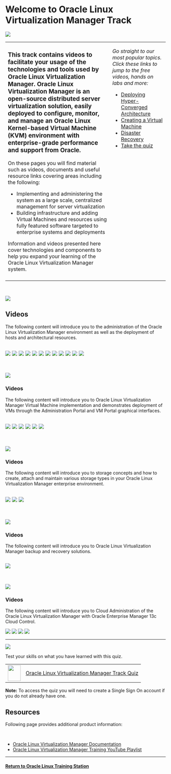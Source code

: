 
# Welcome to Oracle Linux Virtualization Manager Track

![](../common/images/OLVM-1200x200-banner.png)


<table width="1200">
<colgroup>
   <col width="900">
   <col width="300">
</colgroup>
   <tr>   
      <td>
	 <h3><b>This track contains videos to facilitate your usage of the technologies and tools used by Oracle Linux Virtualization Manager. Oracle Linux Virtualization Manager is an open-source distributed server virtualization solution, easily deployed to configure, monitor, and manage an Oracle Linux Kernel-based Virtual Machine (KVM) environment with enterprise-grade performance and support from Oracle.</b></h3>
	 <p>On these pages you will find material such as videos, documents and useful resource links covering areas including the following:</p>
    <ul>
       <li>Implementing and administering the system as a large scale, centralized management for server virtualization</li>
	    <li>Building infrastructure and adding Virtual Machines and resources using fully featured software targeted to enterprise systems and deployments</li>
     </ul>
	  <p>Information and videos presented here cover technologies and components to help you expand your learning of the Oracle Linux Virtualization Manager system.</p>
      </td>
      <td rowspan="2" valign="top"><p><i>Go straight to our most popular topics. Click these links to jump to the free videos, hands on labs and more:</i></p>
         <ul>
            <li><a href="#administration-and-deployment-videos">Deploying Hyper-Converged Architecture</a></li>
	         <li><a href="#managing-virtual-machines-videos">Creating a Virtual Machine</a></li>
            <li><a href="#backup-and-recovery-videos">Disaster Recovery</a></li>
            <li><a href="#olvm-quiz">Take the quiz</a></li>
         </ul>
      </td>
   </tr>
   <tr>   
      <td>  </td>
   </tr>
</table> 
<br>

<p><img id="olvm-admin" src="../common/images/OLVM-admin-section.png"></p>
<h2>Videos</h2>
<p>The following content will introduce you to the administration of the Oracle Linux Virtualization Manager environment as well as the deployment of hosts and architectural resources.</p>
   
[![](../common/images/users_groups_olvm_300.png)](https://youtu.be/oAfSLvIsUac)
[![](../common/images/roles_perms_olvm_300.png)](https://youtu.be/zjXX8EYIBzA)
[![](../common/images/add_kvm_host_olvm_300.png)](https://youtu.be/qMbUVnCbW7g)
[![](../common/images/create_vm_net_olvm_300.png)](https://youtu.be/RV6BSBOyjDU)
[![](../common/images/bu_rest_olvm_300.png)](https://youtu.be/j-BWLlD2yfI)
[![](../common/images/upgrade_olvm_300.png)](https://youtu.be/T07HSTrODRw)
[![](../common/images/config_vlans_olvm_300.png)](https://youtu.be/K-l7siJcDwI)
[![](../common/images/get_start_rest_olvm_300.png)](https://youtu.be/lk2kIUE-QU4)
[![](../common/images/bu_vms_api_olvm_300.png)](https://youtu.be/aLvNcNd5r50)
[![](../common/images/hyper_conv_arch_olvm_300.png)](https://youtu.be/FPHRC5mCxgQ)
[![](../common/images/migrate_olvm_kvm_300.png)](https://youtu.be/DqUi9dOInts)
[![](../common/images/migrate_from_ovirt_300.png)](https://youtu.be/Gs7qKGd4iTM)
<br>
---
<br>
<p><img id="olvm-vm" src="../common/images/OLVM-vm-section.png"></p>
<h3>Videos</h3>
<p>The following content will introduce you to Oracle Linux Virtualization Manager Virtual Machine implementation and demonstrates deployment of VMs through the Administration Portal and VM Portal graphical interfaces.</p>
   
[![](../common/images/create_vm_olvm_300.png)](https://youtu.be/clYVICSQ4MY)
[![](../common/images/create_temp_olvm_300.png)](https://youtu.be/QbJV0VfXpg8)
[![](../common/images/create_vm_from_temp_olvm_300.png)](https://youtu.be/WikfPdtbwEs)
[![](../common/images/export_vm_temp_olvm_300.png)](https://youtu.be/G-GfXxfCI-Q)
[![](../common/images/create_vm_snap_olvm_300.png)](https://youtu.be/s9u5gRQPSjQ)
[![](../common/images/rest_vm_snap_olvm_300.png)](https://youtu.be/KV-1cCFg4NU)
<br>
---
<br>
<p><img id="olvm-storage" src="../common/images/OLVM-storage-section.png"></p>
<h3>Videos</h3>
<p>The following content will introduce you to storage concepts and how to create, attach and maintain various storage types in your Oracle Linux Virtualization Manager enterprise environment.</p>
   
[![](../common/images/iscsi_olvm_300.png)](https://youtu.be/EeOL9wjwoMU)
[![](../common/images/nfs_olvm_300.png)](https://youtu.be/NRQ2KVaLHOw)
[![](../common/images/upload_res_olvm_300.png)](https://youtu.be/KE3uuQObJZw)
<br>
---
<br>
<p><img id="olvm-backup" src="../common/images/OLVM-backup-section.png"></p>
<h3>Videos</h3>
<p>The following content will introduce you to Oracle Linux Virtualization Manager backup and recovery solutions.</p>
   
[![](../common/images/act_pas_dr_olvm_300.png)](https://youtu.be/0VSo7ZGIdo8)
<br>
---
<br>
<p><img id="olvm-oem" src="../common/images/OLVM-oem-section.png"></p>
<h3>Videos</h3>
<p>The following content will introduce you to Cloud Administration of the Oracle Linux Virtualization Manager with Oracle Enterprise Manager 13c Cloud Control.</p>
   
[![](../common/images/mon_olvm_oe_300.png)](https://youtu.be/834PviF4kV0)
[![](../common/images/reg_olvm_oe_300.png)](https://youtu.be/nyMSJKFN4HU)
[![](../common/images/conf_met_ext_olvm_300.png)](https://youtu.be/lyPtzCuEDcQ)
[![](../common/images/creat_inc_rule_olvm_300.png)](https://youtu.be/OMp6WoDxsqU)

---

<p><img id="olvm-quiz" src="../common/images/quiz1.png"></p>
   
  
Test your skills on what you have learned with this quiz.   
 
<table>
    <tr>
    <td><img src="../common/images/quiz_v2.png" width="40" height="50"></td>
    <td><a href="https://apexapps.oracle.com/pls/apex/f?p=ST_QUIZ:200:0::::P200_QUIZ_KEY:CMMO0UH">Oracle Linux Virtualization Manager Track Quiz</a></td>
  </tr>
</table>    
<b>Note:</b> To access the quiz you will need to create a Single Sign On account if you do not already have one.
<br>
   
<h2>Resources</h2>
<p>Following page provides additional product information:</p>
<br>
   
- [Oracle Linux Virtualization Manager Documentation](https://docs.oracle.com/en/virtualization/oracle-linux-virtualization-manager/)
- [Oracle Linux Virtualization Manager Training YouTube Playlist](https://www.youtube.com/playlist?list=PLKCk3OyNwIzu_Cch2fK2K4yO57d6xT8dt)


---
#### [Return to Oracle Linux Training Station](../README.md)

